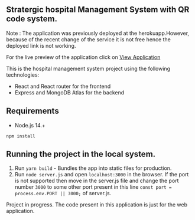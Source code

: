 ## Stratergic hospital Management System with QR code system.

Note : The application was previously deployed at the herokuapp.However, because of the recent change of the service it is not free hence the deployed link is not working.

For the live preview of the application click on [View Application](https://strategic-hospital-system.herokuapp.com/)

This is the hospital management system project using the following technologies:

- React and React router for the frontend
- Express and MongoDB Atlas for the backend

## Requirements

- Node.js 14.+

```shell
npm install
```

## Running the project in the local system.

1. Run `yarn build` - Bundles the app into static files for production.
2. Run `node server.js` and open `localhost:3000` in the browser. If the port is not supported then move in the server.js file and change the port number `3000` to some other port present in this line `const port = process.env.PORT || 3000;` of server.js.

Project in progress.
The code present in this application is just for the web application.
